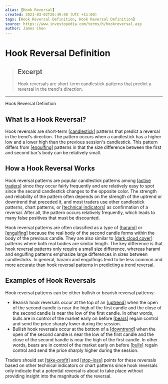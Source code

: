 ```yaml
---
alias: [Hook Reversal]
created: 2021-03-02T20:49:40 (UTC +11:00)
tags: [Hook Reversal Definition, Hook Reversal Definition]
source: https://www.investopedia.com/terms/h/hookreversal.asp
author: James Chen
---
```


# Hook Reversal Definition

> ## Excerpt
> Hook reversals are short-term candlestick patterns that predict a reversal in the trend's direction.

---

Hook Reversal Definition
## What Is a Hook Reversal?

Hook reversals are short-term [[candlestick]](https://www.investopedia.com/terms/c/candlestick.asp) patterns that predict a reversal in the trend's direction. The pattern occurs when a candlestick has a higher low and a lower high than the previous session's candlestick. This pattern differs from [[engulfing]](https://www.investopedia.com/terms/b/bullishengulfingpattern.asp) patterns in that the size difference between the first and second bar's body can be relatively small.

## How a Hook Reversal Works

Hook reversal patterns are popular candlestick patterns among [[active traders]](https://www.investopedia.com/terms/a/active-trading.asp) since they occur fairly frequently and are relatively easy to spot since the second candlestick changes to the opposite color. The strength and reliability of the pattern often depends on the strength of the uptrend or downtrend that preceded it, and most traders use other candlestick patterns, chart patterns, or [[technical indicators]](https://www.investopedia.com/terms/t/technicalindicator.asp) as confirmation of a reversal. After all, the pattern occurs relatively frequently, which leads to many false positives that must be discounted.

Hook reversal patterns are often classified as a type of [[harami]](https://www.investopedia.com/terms/b/bullishharami.asp) or [[engulfing]](https://www.investopedia.com/terms/b/bullishengulfingpattern.asp) because the real body of the second candle forms within the body of the previous candle. They are also similar to [[dark cloud cover]](https://www.investopedia.com/terms/d/darkcloud.asp) patterns where both real bodies are similar length. The key difference is that hook reversal patterns only require a small size difference, whereas harami and engulfing patterns emphasize large differences in sizes between candlesticks. In general, harami and engulfings tend to be less common and more accurate than hook reversal patterns in predicting a trend reversal.

## Examples of Hook Reversals

Hook reversal patterns can be either bullish or bearish reversal patterns:

-   Bearish hook reversals occur at the top of an [[uptrend]](https://www.investopedia.com/terms/u/uptrend.asp) when the open of the second candle is near the high of the first candle and the close of the second candle is near the low of the first candle. In other words, bulls are in control of the market early on before [[bears]](https://www.investopedia.com/terms/b/bear.asp) regain control and send the price sharply lower during the session.
-   Bullish hook reversals occur at the bottom of a [[downtrend]](https://www.investopedia.com/terms/d/downtrend.asp) when the open of the second candle is near the low of the first candle and the close of the second handle is near the high of the first candle. In other words, bears are in control of the market early on before [[bulls]](https://www.investopedia.com/terms/b/bull.asp) regain control and send the price sharply higher during the session.

Traders should set [[take-profit]](https://www.investopedia.com/terms/t/take-profitorder.asp) and [[stop-loss]](https://www.investopedia.com/terms/s/stop-lossorder.asp) points for these reversals based on other technical indicators or chart patterns since hook reversals only indicate that a potential reversal is about to take place without providing insight into the magnitude of the reversal.
